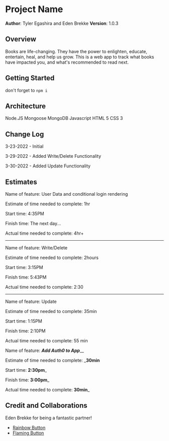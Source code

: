 
# Project Name

**Author**: Tyler Egashira and Eden Brekke
**Version**: 1.0.3


## Overview

Books are life-changing. They have the power to enlighten, educate, entertain, heal, and help us grow. This is a web app to track what books have impacted you, and what's recommended to read next.

## Getting Started

 don't forget to `npm i`

## Architecture

Node.JS
Mongoose
MongoDB
Javascript
HTML 5
CSS 3

## Change Log

3-23-2022 - Initial 

3-29-2022 - Added Write/Delete Functionality 

3-30-2022 - Added Update Functionality

## Estimates
<!-- See below -->
Name of feature: User Data and conditional login rendering

Estimate of time needed to complete: 1hr

Start time: 4:35PM

Finish time: The next day...

Actual time needed to complete: 4hr+

---

Name of feature: Write/Delete

Estimate of time needed to complete: 2hours

Start time: 3:15PM

Finish time: 5:43PM

Actual time needed to complete: 2:30

---

Name of feature: Update

Estimate of time needed to complete: 35min

Start time: 1:15PM

Finish time: 2:10PM

Actual time needed to complete: 55 min

Name of feature: _______________Add Auth0 to App_________________

Estimate of time needed to complete: ___30min__

Start time: __2:30pm___

Finish time: __3:00pm___

Actual time needed to complete: __30min___

## Credit and Collaborations

Eden Brekke for being a fantastic partner!

- [Rainbow Button](https://dev.to/webdeasy/top-20-css-buttons-animations-f41)
- [Flaming Button](https://codemyui.com/css-only-flaming-button/)

